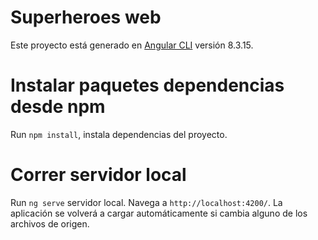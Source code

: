 # Superheroes web

Este proyecto está generado en [Angular CLI](https://github.com/angular/angular-cli) versión 8.3.15.

# Instalar paquetes dependencias desde npm

Run `npm install`, instala dependencias del proyecto.

# Correr servidor local

Run `ng serve` servidor local. Navega a `http://localhost:4200/`. La aplicación se volverá a cargar automáticamente si cambia alguno de los archivos de origen.
